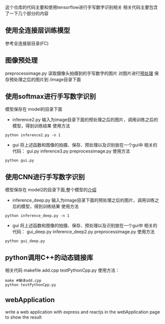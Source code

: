 这个仓库的代码主要和使用tensorflow进行手写数字识别相关
相关代码主要包含了一下几个部分的内容
## 使用全连接层训练模型
参考全连接层目录(FC)


## 图像预处理
preprocessimage.py
读取摄像头拍摄到的手写数字的图片
对图片进行[预处理](https://leslie-fang.github.io/2017/07/06/手写数字识别/)
保存预处理之后的图片到 /image目录下面

## 使用softmax进行手写数字识别
模型保存在 model的目录下面
* inference2.py
输入为image目录下面的预处理之后的图片，调用训练之后的模型，得到训练结果
使用方法
```
python inference2.py -n 1
```
* gui
将上述函数和图像的拍摄、保存、预处理以及识别放在一个gui中
相关的代码：
gui.py
inference3.py
preprocessimage.py
使用方法
```
python gui.py
```

## 使用CNN进行手写数字识别
模型保存在 model2的目录下面,整个模型的[介绍](https://leslie-fang.github.io/2017/07/15/卷积神经网络/)
* inference_deep.py
输入为image目录下面的预处理之后的图片，调用训练之后的模型，得到训练结果
使用方法
```
python inference_deep.py -n 1
```
* gui
将上述函数和图像的拍摄、保存、预处理以及识别放在一个gui中
相关的代码：
gui_deep.py
inference_deep2.py
preprocessimage.py
使用方法
```
python gui_deep.py
```

## python调用C++的动态链接库
相关代码
makefile
add.cpp
testPythonCpp.py
使用方法：
```
make #编译add.cpp
python testPythonCpp.py
```

## webApplication
write a web application with express and reactjs in the webApplication page to show the result

